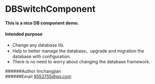 # DBSwitchComponent
#### This is a nice DB component demo.

#### Intended purpose
- Change any database lib.
- Help to better manage the database，upgrade and migration the database with configuration.
- There is no need to worry about changing the database framework.


######Author linchangjian  
######Email 9553755@qq.com
